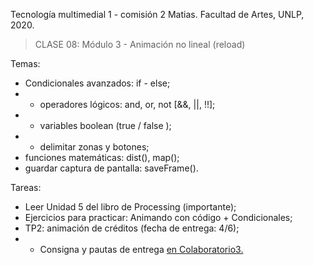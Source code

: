 Tecnología multimedial 1 - comisión 2 Matias. Facultad de Artes, UNLP, 2020.

> CLASE 08: Módulo 3 - Animación no lineal (reload)

Temas:

- Condicionales avanzados: if - else;
- - operadores lógicos: and, or, not [&&, ||, !!];
- - variables boolean (true / false );
- - delimitar zonas y botones;
- funciones matemáticas: dist(), map();
- guardar captura de pantalla: saveFrame().


Tareas:
- Leer Unidad 5 del libro de Processing (importante);
- Ejercicios para practicar: Animando con código + Condicionales;
- TP2: animación de créditos (fecha de entrega: 4/6);
- - Consigna y pautas de entrega [en Colaboratorio3.](http://www.colaboratorio3.org/mod/assign/view.php?id=107)